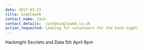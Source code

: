 ```yaml
---
date: 2017-03-23
title: Simpleweb
contact_name: Jack
contact_details:  jack@simpleweb.co.uk
action_requested: Looking for volunteers for the hack night.
---
```

Hacknight Secriets and Data 5th April 6pm 
